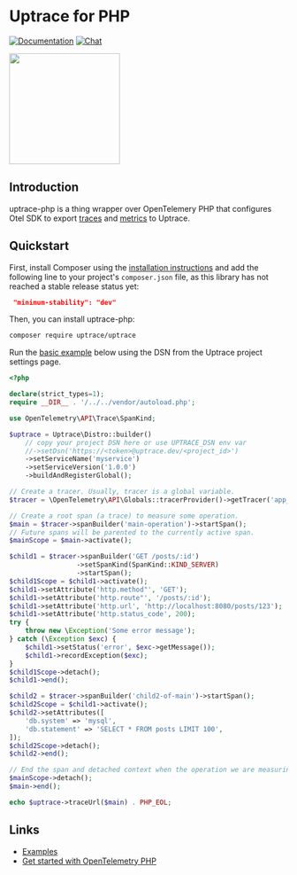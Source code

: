 # Uptrace for PHP

[![Documentation](https://img.shields.io/badge/uptrace-documentation-informational)](https://uptrace.dev/get/opentelemetry-php)
[![Chat](https://img.shields.io/badge/-telegram-red?color=white&logo=telegram&logoColor=black)](https://t.me/uptrace)

<a href="https://uptrace.dev/get/opentelemetry-php">
  <img src="https://uptrace.dev/devicon/php-original.svg" height="200px" />
</a>

## Introduction

uptrace-php is a thing wrapper over OpenTelemery PHP that configures Otel SDK to export
[traces](https://uptrace.dev/opentelemetry/distributed-tracing) and
[metrics](https://uptrace.dev/opentelemetry/metrics) to Uptrace.

## Quickstart

First, install Composer using the
[installation instructions](https://getcomposer.org/doc/00-intro.md#installation-linux-unix-macos)
and add the following line to your project's `composer.json` file, as this library has not reached a
stable release status yet:

```json
 "minimum-stability": "dev"
```

Then, you can install uptrace-php:

```bash
composer require uptrace/uptrace
```

Run the [basic example](example/basic) below using the DSN from the Uptrace project settings page.

```php
<?php

declare(strict_types=1);
require __DIR__ . '/../../vendor/autoload.php';

use OpenTelemetry\API\Trace\SpanKind;

$uptrace = Uptrace\Distro::builder()
    // copy your project DSN here or use UPTRACE_DSN env var
    //->setDsn('https://<token>@uptrace.dev/<project_id>')
    ->setServiceName('myservice')
    ->setServiceVersion('1.0.0')
    ->buildAndRegisterGlobal();

// Create a tracer. Usually, tracer is a global variable.
$tracer = \OpenTelemetry\API\Globals::tracerProvider()->getTracer('app_or_package_name');

// Create a root span (a trace) to measure some operation.
$main = $tracer->spanBuilder('main-operation')->startSpan();
// Future spans will be parented to the currently active span.
$mainScope = $main->activate();

$child1 = $tracer->spanBuilder('GET /posts/:id')
                 ->setSpanKind(SpanKind::KIND_SERVER)
                 ->startSpan();
$child1Scope = $child1->activate();
$child1->setAttribute('http.method"', 'GET');
$child1->setAttribute('http.route"', '/posts/:id');
$child1->setAttribute('http.url', 'http://localhost:8080/posts/123');
$child1->setAttribute('http.status_code', 200);
try {
    throw new \Exception('Some error message');
} catch (\Exception $exc) {
    $child1->setStatus('error', $exc->getMessage());
    $child1->recordException($exc);
}
$child1Scope->detach();
$child1->end();

$child2 = $tracer->spanBuilder('child2-of-main')->startSpan();
$child2Scope = $child1->activate();
$child2->setAttributes([
    'db.system' => 'mysql',
    'db.statement' => 'SELECT * FROM posts LIMIT 100',
]);
$child2Scope->detach();
$child2->end();

// End the span and detached context when the operation we are measuring is done.
$mainScope->detach();
$main->end();

echo $uptrace->traceUrl($main) . PHP_EOL;
```

## Links

- [Examples](example)
- [Get started with OpenTelemetry PHP](https://uptrace.dev/get/opentelemetry-php)
